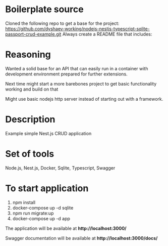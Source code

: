 # Boilerplate source
Cloned the following repo to get a base for the project:
https://github.com/dyshaev-working/nodejs-nestjs-typescript-sqlite-passport-crud-example.git
Always create a README file that includes:

# Reasoning
Wanted a solid base for an API that can easily run in a container
with development environment prepared for further extensions.

Next time might start a more barebones project to get basic functionality working and build on that

Might use basic nodejs http server instead of starting out with a framework.

# Description
Example simple Nest.js CRUD application

# Set of tools
Node.js, Nest.js, Docker, Sqlite, Typescript, Swagger

# To start application
1. npm install
2. docker-compose up -d sqlite
3. npm run migrate:up
4. docker-compose up -d app

 The application will be available at <b>http://localhost:3000/</b>
 
 Swagger documentation will be available at <b>http://localhost:3000/docs/</b>
 
